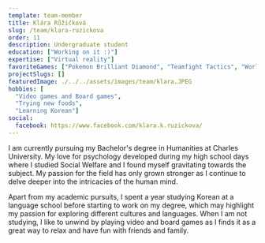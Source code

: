 ```yaml
---
template: team-member
title: Klára Růžičková
slug: /team/klara-ruzickova
order: 11
description: Undergraduate student
education: ["Working on it :)"]
expertise: ["Virtual reality"]
favoriteGames: ["Pokemon Brilliant Diamond", "Teamfight Tactics", "World of Warcraft"]
projectSlugs: []
featuredImage: ./../../assets/images/team/klara.JPEG
hobbies: [
  "Video games and Board games",
  "Trying new foods", 
  "Learning Korean"]
social:
  facebook: https://www.facebook.com/klara.k.ruzickova/
---
```

I am currently pursuing my Bachelor's degree in Humanities at Charles University. My love for psychology developed during my high school days where I studied Social Welfare and I found myself gravitating towards the subject. My passion for the field has only grown stronger as I continue to delve deeper into the intricacies of the human mind.

Apart from my academic pursuits, I spent a year studying Korean at a language school before starting to work on my degree, which may highlight my passion for exploring different cultures and languages. When I am not studying, I like to unwind by playing video and board games as I finds it as a great way to relax and have fun with friends and family.